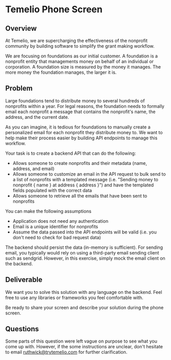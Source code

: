 # Temelio Phone Screen

## Overview

At Temelio, we are supercharging the effectiveness of the nonprofit community by building software to simplify the grant making workflow.

We are focusing on foundations as our initial customer. A foundation is a nonprofit entity that managements money on behalf of an individual or corporation. A foundation size is measured by the money it manages. The more money the foundation manages, the larger it is.

## Problem

Large foundations tend to distribute money to several hundreds of nonprofits within a year. For legal reasons, the foundation needs to formally email each nonprofit a message that contains the nonprofit's name, the address, and the current date.

As you can imagine, it is tedious for foundations to manually create a personalized email for each nonprofit they distribute money to. We want to help make their process easier by building API endpoints to manage this workflow.

Your task is to create a backend API that can do the following:

- Allows someone to create nonprofits and their metadata (name, address, and email)
- Allows someone to customize an email in the API request to bulk send to a list of nonprofits with a templated message (i.e. "Sending money to nonprofit { name } at address { address }") and have the templated fields populated with the correct data
- Allows someone to retrieve all the emails that have been sent to nonprofits


You can make the following assumptions

- Application does not need any authentication
- Email is a unique identifier for nonprofits
- Assume the data passed into the API endpoints will be valid (i.e. you don't need to check for bad request data)

The backend should persist the data (in-memory is sufficient). For sending email, you typically would rely on using a third-party email sending client such as sendgrid. However, in this exercise, simply mock the email client on the backend.

## Deliverable

We want you to solve this solution with any language on the backend. Feel free to use any libraries or frameworks you feel comfortable with.

Be ready to share your screen and describe your solution during the phone screen.

## Questions

Some parts of this question were left vague on purpose to see what you come up with. However, if the some instructions are unclear, don't hesitate to email ruthwick@trytemelio.com for further clarification.
